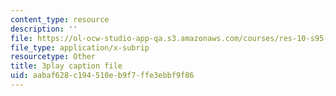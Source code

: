 ```yaml
---
content_type: resource
description: ''
file: https://ol-ocw-studio-app-qa.s3.amazonaws.com/courses/res-10-s95-physics-of-covid-19-transmission-fall-2020/aabaf628c194510eb9f7ffe3ebbf9f86_wfLISAzXYns.srt
file_type: application/x-subrip
resourcetype: Other
title: 3play caption file
uid: aabaf628-c194-510e-b9f7-ffe3ebbf9f86
---
```


